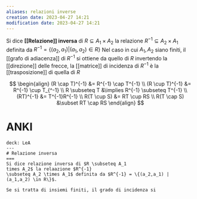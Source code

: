 ```yaml
---
aliases: relazioni inverse
creation date: 2023-04-27 14:21
modification date: 2023-04-27 14:21
---
```


Si dice **[[Relazione]] inversa** di $R \subseteq A_{1} \times A_{2}$ la relazione $R^{-1} \subseteq A_{2} \times A_{1}$ definita da $R^{-1} = \{ (a_{2},a_{1}) | (a_{1},a_{2}) \in R \}$
Nel caso in cui $A_{1},A_{2}$ siano finiti, il [[grafo di adiacenza]] di $R^{-1}$ si ottiene da quello di $R$ invertendo la [[direzione]] delle frecce, la [[matrice]] di incidenza di $R^{-1}$ è la [[trasposizione]] di quella di $R$



$$ \begin{align}
(R \cap T)^{-1} &= R^{-1} \cap T^{-1} \\
(R \cup T)^{-1} &= R^{-1} \cup T_{^-1} \\
R \subseteq T &\implies R^{-1} \subseteq T^{-1} \\
(RT)^{-1} &= T^{-1}R^{-1} \\
R(T \cup S) &= RT \cup RS \\
R(T \cap S) &\subset RT \cap RS
\end{align} $$

# ANKI

```anki
deck: LeA
---
# Relazione inversa
===
Si dice relazione inversa di $R \subseteq A_1 
times A_2$ la relaazione $R^{-1} 
\subseteq A_2 \times A_1$ definita da $R^{-1} = \{(a_2,a_1) | (a_1,a_2) \in R\}$.

Se si tratta di insiemi finiti, il grado di incidenza si
```

